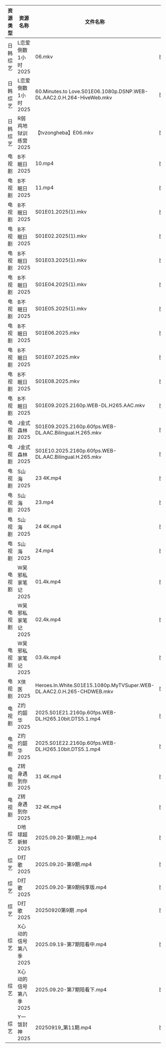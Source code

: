 | 资源类型 | 资源名称          | 文件名称                                                                  | 分享链接                                 | 更新时间                |
| ---- | ------------- | --------------------------------------------------------------------- | ------------------------------------ | ------------------- |
| 日韩综艺 | L恋爱倒数1小时2025  | 06.mkv                                                                | https://pan.quark.cn/s/8e32fe75dba6  | 2025-09-20 16:26:51 |
| 日韩综艺 | L恋爱倒数1小时2025  | 60.Minutes.to Love.S01E06.1080p.DSNP.WEB-DL.AAC2.0.H.264-HiveWeb.mkv  | https://pan.quark.cn/s/8e32fe75dba6  | 2025-09-20 10:26:14 |
| 日韩综艺 | R弱鸡地狱训练营2025  | 【tvzongheba】E06.mkv                                                   | https://pan.quark.cn/s/ef3489bf1725  | 2025-09-20 21:27:31 |
| 电视剧  | B不眠日2025      | 10.mp4                                                                | https://www.alipan.com/s/pdo1SVYHJq1 | 2025-09-20 20:58:29 |
| 电视剧  | B不眠日2025      | 11.mp4                                                                | https://www.alipan.com/s/pdo1SVYHJq1 | 2025-09-20 20:58:29 |
| 电视剧  | B不眠日2025      | S01E01.2025(1).mkv                                                    | https://www.alipan.com/s/pdo1SVYHJq1 | 2025-09-20 07:55:35 |
| 电视剧  | B不眠日2025      | S01E02.2025(1).mkv                                                    | https://www.alipan.com/s/pdo1SVYHJq1 | 2025-09-20 07:55:35 |
| 电视剧  | B不眠日2025      | S01E03.2025(1).mkv                                                    | https://www.alipan.com/s/pdo1SVYHJq1 | 2025-09-20 07:55:34 |
| 电视剧  | B不眠日2025      | S01E04.2025(1).mkv                                                    | https://www.alipan.com/s/pdo1SVYHJq1 | 2025-09-20 07:55:34 |
| 电视剧  | B不眠日2025      | S01E05.2025(1).mkv                                                    | https://www.alipan.com/s/pdo1SVYHJq1 | 2025-09-20 07:55:33 |
| 电视剧  | B不眠日2025      | S01E06.2025.mkv                                                       | https://www.alipan.com/s/pdo1SVYHJq1 | 2025-09-20 07:55:32 |
| 电视剧  | B不眠日2025      | S01E07.2025.mkv                                                       | https://www.alipan.com/s/pdo1SVYHJq1 | 2025-09-20 07:55:32 |
| 电视剧  | B不眠日2025      | S01E08.2025.mkv                                                       | https://www.alipan.com/s/pdo1SVYHJq1 | 2025-09-20 07:55:31 |
| 电视剧  | B不眠日2025      | S01E09.2025.2160p.WEB-DL.H265.AAC.mkv                                 | https://www.alipan.com/s/pdo1SVYHJq1 | 2025-09-20 07:55:31 |
| 电视剧  | J金式森林2025     | S01E09.2025.2160p.60fps.WEB-DL.AAC.Bilingual.H.265.mkv                | https://pan.quark.cn/s/8cefdb111488  | 2025-09-20 21:16:36 |
| 电视剧  | J金式森林2025     | S01E10.2025.2160p.60fps.WEB-DL.AAC.Bilingual.H.265.mkv                | https://pan.quark.cn/s/8cefdb111488  | 2025-09-20 21:16:33 |
| 电视剧  | S山海2025       | 23 4K.mp4                                                             | https://www.alipan.com/s/p8L13GiiEic | 2025-09-20 20:59:09 |
| 电视剧  | S山海2025       | 23.mp4                                                                | https://www.alipan.com/s/p8L13GiiEic | 2025-09-20 20:59:08 |
| 电视剧  | S山海2025       | 24 4K.mp4                                                             | https://www.alipan.com/s/p8L13GiiEic | 2025-09-20 20:59:08 |
| 电视剧  | S山海2025       | 24.mp4                                                                | https://www.alipan.com/s/p8L13GiiEic | 2025-09-20 20:59:07 |
| 电视剧  | W吴邪私家笔记2025   | 01.4k.mp4                                                             | https://pan.quark.cn/s/05e6a76ecfd0  | 2025-09-20 21:20:37 |
| 电视剧  | W吴邪私家笔记2025   | 02.4k.mp4                                                             | https://pan.quark.cn/s/05e6a76ecfd0  | 2025-09-20 21:20:50 |
| 电视剧  | W吴邪私家笔记2025   | 03.4k.mp4                                                             | https://pan.quark.cn/s/05e6a76ecfd0  | 2025-09-20 21:20:47 |
| 电视剧  | X侠医2025       | Heroes.In.White.S01E15.1080p.MyTVSuper.WEB-DL.AAC2.0.H.265-CHDWEB.mkv | https://pan.quark.cn/s/9e02baaca836  | 2025-09-20 21:21:56 |
| 电视剧  | Z灼灼韶华2025     | 2025.S01E21.2160p.60fps.WEB-DL.H265.10bit.DTS5.1.mp4                  | https://pan.quark.cn/s/733a57c67291  | 2025-09-20 21:23:47 |
| 电视剧  | Z灼灼韶华2025     | 2025.S01E22.2160p.60fps.WEB-DL.H265.10bit.DTS5.1.mp4                  | https://pan.quark.cn/s/733a57c67291  | 2025-09-20 21:23:43 |
| 电视剧  | Z转身遇到你2025    | 31 4K.mp4                                                             | https://pan.quark.cn/s/3615a2d2ed2f  | 2025-09-20 16:24:00 |
| 电视剧  | Z转身遇到你2025    | 32 4K.mp4                                                             | https://pan.quark.cn/s/3615a2d2ed2f  | 2025-09-20 16:23:57 |
| 综艺   | D地球超新鲜2025    | 2025.09.20-第9期上.mp4                                                   | https://pan.quark.cn/s/6d9ff5b2efaa  | 2025-09-20 16:24:49 |
| 综艺   | D打歌2025       | 2025.09.20-第9期.mp4                                                    | https://pan.quark.cn/s/bd23329f1a1a  | 2025-09-20 16:25:10 |
| 综艺   | D打歌2025       | 2025.09.20-第9期纯享版.mp4                                                 | https://pan.quark.cn/s/bd23329f1a1a  | 2025-09-20 16:25:13 |
| 综艺   | D打歌2025       | 20250920第9期 .mp4                                                      | https://pan.quark.cn/s/bd23329f1a1a  | 2025-09-20 10:24:34 |
| 综艺   | X心动的信号第八季2025 | 2025.09.19-第7期陪看中.mp4                                                 | https://pan.quark.cn/s/2ed22d9e58e2  | 2025-09-20 21:29:36 |
| 综艺   | X心动的信号第八季2025 | 2025.09.20-第7期陪看下.mp4                                                 | https://pan.quark.cn/s/2ed22d9e58e2  | 2025-09-20 21:29:31 |
| 综艺   | Y一饭封神2025     | 20250919_第11期.mp4                                                     | https://www.alipan.com/s/w4Qpfj6YdVw | 2025-09-20 17:59:55 |
